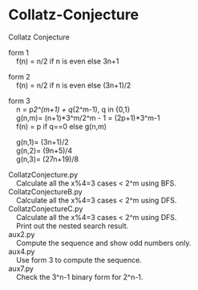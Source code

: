 # Collatz-Conjecture
Collatz Conjecture  

form 1  
&nbsp;&nbsp;&nbsp; f(n) = n/2 if n is even else 3n+1  

form 2  
&nbsp;&nbsp;&nbsp; f(n) = n/2 if n is even else (3n+1)/2  

form 3  
&nbsp;&nbsp;&nbsp; n = p*2^(m+1) + q*(2^m-1), q in {0,1}  
&nbsp;&nbsp;&nbsp; g(n,m)= (n+1)*3^m/2^m - 1 = (2p+1)*3^m-1  
&nbsp;&nbsp;&nbsp; f(n) = p if q==0 else g(n,m)  

&nbsp;&nbsp;&nbsp; g(n,1)= (3n+1)/2  
&nbsp;&nbsp;&nbsp; g(n,2)= (9n+5)/4  
&nbsp;&nbsp;&nbsp; g(n,3)= (27n+19)/8  

CollatzConjecture.py  
&nbsp;&nbsp;&nbsp; Calculate all the x%4=3 cases < 2^m using BFS.  
CollatzConjectureB.py  
&nbsp;&nbsp;&nbsp; Calculate all the x%4=3 cases < 2^m using DFS.  
CollatzConjectureC.py  
&nbsp;&nbsp;&nbsp; Calculate all the x%4=3 cases < 2^m using DFS.  
&nbsp;&nbsp;&nbsp; Print out the nested search result.  
aux2.py  
&nbsp;&nbsp;&nbsp; Compute the sequence and show odd numbers only.  
aux4.py  
&nbsp;&nbsp;&nbsp; Use form 3 to compute the sequence.  
aux7.py  
&nbsp;&nbsp;&nbsp; Check the 3^n-1 binary form for 2^n-1.  

